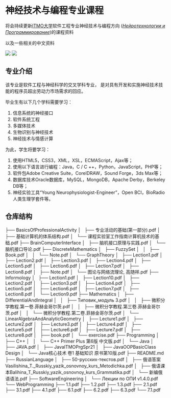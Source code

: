 # 神经技术与编程专业课程
将会持续更新[ITMO大学](https://cn.itmo.ru/cn/)软件工程专业神经技术与编程方向 (*[Нейротехнологии и Программирование](https://abit.itmo.ru/program/14552/#passport)*)的课程资料

以及一些相关的中文资料

![](https://img.shields.io/badge/wechat-Spbgzh-green)      	![](https://img.shields.io/badge/mail-spbgzh%40niuitmo.ru-blue)

## 专业介绍
该专业是软件工程与神经科学的交叉学科专业，
是对具有开发和实施神经技术技能的程序员超出劳动力市场需求的回应。

毕业生有以下几个学科需要学习：

 1. 信息系统的神经接口
 2. 软件系统工程
 3. 多媒体技术
 4. 生物识别与神经技术
 5. 神经技术与情感计算

为此，学生将要学习：
 1. 使用HTML5，CSS3，XML，XSL，ECMAScript，Ajax等；
 2. 使用以下语言进行编程：Java，C / C ++，Python，JavaScript，PHP等；
 3. 软件包Adobe Creative Suite，CorelDRAW，Sound Forge，3ds Max等；
 4. 数据库技术Oracle数据库，MySQL，MongoDB，Apache Derby，Berkeley DB等；
 5. 神经实验工具“Young Neurophysiologist-Engineer”，Open BCI，BioRadio人类生理学套件等。

## 仓库结构
├── BasicsOfProfessionalActivity
│   ├── 专业活动的基础(第一部分).pdf
│   ├── 基础计算机的体系结构.pdf
│   └── 课程实验室工作指南计算机技术的基础.pdf
├── BrainComputerInterface
│   ├── 脑机接口原理与实践.pdf
│   └── 脑机接口导论.pdf
├── DiscreteMathematics
│   ├── FuzzySet
│   │   ├── Book.pdf
│   │   └── Note.pdf
│   └── GraphTheory
│       ├── Lection1.pdf
│       ├── Lection2.pdf
│       ├── Lection3.pdf
│       ├── Lection4.pdf
│       ├── Lection5.pdf
│       ├── Lection6.pdf
│       ├── Lection7.pdf
│       ├── Lection8.pdf
│       ├── Note.pdf
│       └── 图论与网络流理论, 高随祥.pdf
├── Informology
│   ├── Lection1.pdf
│   ├── Lection10.pdf
│   ├── Lection2.pdf
│   ├── Lection3.pdf
│   ├── Lection4.pdf
│   ├── Lection5.pdf
│   ├── Lection6.pdf
│   ├── Lection7.pdf
│   ├── Lection8.pdf
│   └── Lection9.pdf
├── Mathematics
│   ├── DifferentialAndIntegral
│   │   ├── Типовик_модуль 3.pdf
│   │   ├── 微积分学教程.第一卷.菲赫金哥尔茨.pdf
│   │   ├── 微积分学教程.第三卷.菲赫金哥尔茨.pdf
│   │   └── 微积分学教程.第二卷.菲赫金哥尔茨.pdf
│   └── LinearAlgebraAndAnalyticGeometry
│       ├── Lecture1.pdf
│       ├── Lecture2.pdf
│       ├── Lecture3.pdf
│       ├── Lecture4.pdf
│       ├── Lecture5.pdf
│       ├── Lecture6.pdf
│       ├── Lecture7.pdf
│       ├── Lecture8.pdf
│       ├── book.pdf
│       └── exercise.pdf
├── Programming
│   ├── C++
│   │   └── C++ Primer Plus 第6版 中文版.pdf
│   └── Java
│       ├── JAVA.pdf
│       ├── JavaITMOPrgSpr21
│       ├── JavaOOPBasicClass Design
│       └── Java核心技术  卷1  基础知识  原书第10版.pdf
├── README.md
├── RussianLanguage
│   ├── 50-русских-текстов.pdf
│   ├── 俄语答案Vasilishina_T._Russkiy_yazik_osnovnoy_kurs_Metodichka.pdf
│   ├── 俄语课本Balihina_T_Russkiy_yazik_osnovnoy_kurs_Grammatika.pdf
│   └── 新编俄语语法.pdf
├── SoftwareEngineering
│   └── Лекции по ОПИ v1.4.0.pdf
└── WebProgramming
    ├── 1.1.pdf
    ├── 1.2.pdf
    ├── 1.3.pdf
    ├── 2.1.pdf
    ├── 3.1.pdf
    ├── 4.1.pdf
    ├── 6.1.pdf
    ├── 6.2.pdf
    ├── 6.3.pdf
    └── 7.1.pdf

